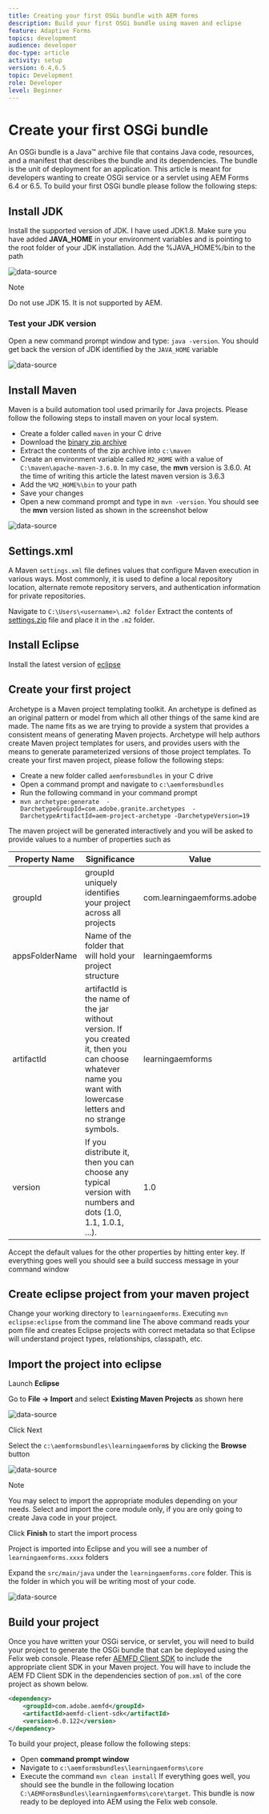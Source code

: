 ```yaml
---
title: Creating your first OSGi bundle with AEM forms
description: Build your first OSGi bundle using maven and eclipse
feature: Adaptive Forms
topics: development
audience: developer
doc-type: article
activity: setup
version: 6.4,6.5
topic: Development
role: Developer
level: Beginner
---
```


# Create your first OSGi bundle

An OSGi bundle is a Java™ archive file that contains Java code, resources, and a manifest that describes the bundle and its dependencies. The bundle is the unit of deployment for an application. This article is meant for developers wanting to create OSGi service or a servlet using AEM Forms 6.4 or 6.5. To build your first OSGi bundle please follow the following steps:


## Install JDK

Install the supported version of JDK. I have used JDK1.8. Make sure you have added **JAVA_HOME** in your environment variables and is pointing to the root folder of your JDK installation.
Add the %JAVA_HOME%/bin to the path

![data-source](assets/java-home.JPG)

>[!NOTE]
> Do not use JDK 15. It is not supported by AEM.

### Test your JDK version

Open a new command prompt window and type: `java -version`. You should get back the version of JDK identified by the `JAVA_HOME` variable

![data-source](assets/java-version.JPG)

## Install Maven

Maven is a build automation tool used primarily for Java projects. Please follow the following steps to install maven on your local system.

* Create a folder called `maven` in your C drive
* Download the [binary zip archive](http://maven.apache.org/download.cgi)
* Extract the contents of the zip archive into `c:\maven`
* Create an environment variable called `M2_HOME` with a value of `C:\maven\apache-maven-3.6.0`. In my case, the **mvn** version is 3.6.0. At the time of writing this article the latest maven version is 3.6.3
* Add the `%M2_HOME%\bin` to your path
* Save your changes
* Open a new command prompt and type in `mvn -version`. You should see the **mvn** version listed as shown in the screenshot below

![data-source](assets/mvn-version.JPG)

## Settings.xml

A Maven `settings.xml` file defines values that configure Maven execution in various ways. Most commonly, it is used to define a local repository location, alternate remote repository servers, and authentication information for private repositories.

Navigate to `C:\Users\<username>\.m2 folder`
Extract the contents of [settings.zip](assets/settings.zip) file and place it in the `.m2` folder.

## Install Eclipse

Install the latest version of [eclipse](https://www.eclipse.org/downloads/) 

## Create your first project

 Archetype is a Maven project templating toolkit. An archetype is defined as an original pattern or model from which all other things of the same kind are made. The name fits as we are trying to provide a system that provides a consistent means of generating Maven projects. Archetype will help authors create Maven project templates for users, and provides users with the means to generate parameterized versions of those project templates.
 To create your first maven project, please follow the following steps:

* Create a new folder called `aemformsbundles` in your C drive
* Open a command prompt and navigate to `c:\aemformsbundles`
* Run the following command in your command prompt
* `mvn archetype:generate  -DarchetypeGroupId=com.adobe.granite.archetypes  -DarchetypeArtifactId=aem-project-archetype -DarchetypeVersion=19`

The maven project will be generated interactively  and you will be asked to provide values to a number of properties such as

Property Name| Significance| Value
------------------------|---------------------------------------|---------------------
groupId | groupId uniquely identifies your project across all projects | com.learningaemforms.adobe
appsFolderName | Name of the folder that will hold your project structure | learningaemforms
artifactId | artifactId is the name of the jar without version. If you created it, then you can choose whatever name you want with lowercase letters and no strange symbols. | learningaemforms
version| If you distribute it, then you can choose any typical version with numbers and dots (1.0, 1.1, 1.0.1, ...). | 1.0

Accept the default values for the other properties by hitting enter key.
If everything goes well you should see a build success message in your command window

## Create eclipse project from your maven project

Change your working directory to `learningaemforms`. 
Executing `mvn eclipse:eclipse` from the command line 
The above command reads your  pom file and creates Eclipse projects with correct metadata so that Eclipse will understand project types, relationships, classpath, etc.

## Import the project into eclipse

Launch **Eclipse**

Go to **File -> Import** and select **Existing Maven Projects** as shown here

![data-source](assets/import-mvn-project.JPG)

Click Next

Select the `c:\aemformsbundles\learningaemform`s by clicking the **Browse** button

![data-source](assets/select-mvn-project.JPG)

>[!NOTE]
>You may select to import the appropriate modules depending on your needs. Select and import the core module only, if you are only going to create Java code in your project.

Click **Finish** to start the import process

Project is imported into Eclipse and you will see a number of `learningaemforms.xxxx` folders

Expand the `src/main/java` under the `learningaemforms.core` folder. This is the folder in which you will be writing most of your code.

![data-source](assets/learning-core.JPG)

## Build your project

Once you have written your OSGi service, or servlet, you will need to build your project to generate the OSGi bundle that can be deployed using the Felix web console. Please refer [AEMFD Client SDK](https://repo.adobe.com/nexus/content/repositories/public/com/adobe/aemfd/aemfd-client-sdk/) to include the appropriate client SDK in your Maven project. You will have to include the AEM FD Client SDK in the dependencies section of `pom.xml` of the core project as shown below.

```xml
<dependency>
    <groupId>com.adobe.aemfd</groupId>
    <artifactId>aemfd-client-sdk</artifactId>
    <version>6.0.122</version>
</dependency>

```

 To build your project, please follow the following steps:

* Open **command prompt window**
* Navigate to `c:\aemformsbundles\learningaemforms\core`
* Execute the command `mvn clean install`
If everything goes well, you should see the bundle in the following location `C:\AEMFormsBundles\learningaemforms\core\target`. This bundle is now ready to be deployed into AEM using the Felix web console.
